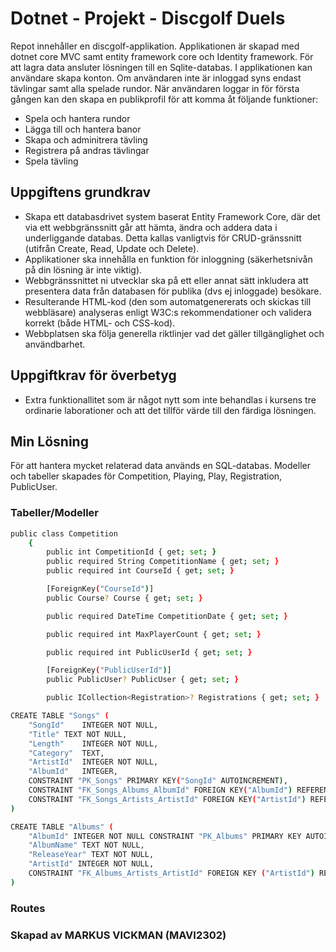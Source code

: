 # Dotnet - Projekt - Discgolf Duels
Repot innehåller en discgolf-applikation. Applikationen är skapad med dotnet core MVC samt entity framework core och Identity framework. För att lagra data ansluter lösningen till en Sqlite-databas.
I applikationen kan användare skapa konton. Om användaren inte är inloggad syns endast tävlingar samt alla spelade rundor. När användaren loggar in för första gången kan den skapa en publikprofil för att komma åt följande funktioner:
* Spela och hantera rundor
* Lägga till och hantera banor
* Skapa och adminitrera tävling
* Registrera på andras tävlingar
* Spela tävling

## Uppgiftens grundkrav
* Skapa ett databasdrivet system baserat Entity Framework Core, där det via ett webbgränssnitt går att hämta, ändra och addera data i underliggande databas. Detta kallas vanligtvis för CRUD-gränssnitt (utifrån Create, Read, Update och Delete).
* Applikationer ska innehålla en funktion för inloggning (säkerhetsnivån på din lösning är inte viktig).
* Webbgränssnittet ni utvecklar ska på ett eller annat sätt inkludera att presentera data från databasen för publika (dvs ej inloggade) besökare.
* Resulterande HTML-kod (den som automatgenererats och skickas till webbläsare) analyseras enligt W3C:s rekommendationer och validera korrekt (både HTML- och CSS-kod).
* Webbplatsen ska följa generella riktlinjer vad det gäller tillgänglighet och användbarhet.

## Uppgiftkrav för överbetyg
* Extra funktionallitet som är något nytt som inte behandlas i kursens tre ordinarie laborationer och att det tillför värde till den färdiga lösningen.

## Min Lösning
För att hantera mycket relaterad data används en SQL-databas. Modeller och tabeller skapades för Competition, Playing, Play, Registration, PublicUser.

### Tabeller/Modeller

```bash
public class Competition
    {
        public int CompetitionId { get; set; }
        public required String CompetitionName { get; set; }
        public required int CourseId { get; set; }

        [ForeignKey("CourseId")]
        public Course? Course { get; set; }

        public required DateTime CompetitionDate { get; set; }

        public required int MaxPlayerCount { get; set; }

        public required int PublicUserId { get; set; }

        [ForeignKey("PublicUserId")]
        public PublicUser? PublicUser { get; set; }

        public ICollection<Registration>? Registrations { get; set; }
```

```bash
CREATE TABLE "Songs" (
	"SongId"	INTEGER NOT NULL,
	"Title"	TEXT NOT NULL,
	"Length"	INTEGER NOT NULL,
	"Category"	TEXT,
	"ArtistId"	INTEGER NOT NULL,
	"AlbumId"	INTEGER,
	CONSTRAINT "PK_Songs" PRIMARY KEY("SongId" AUTOINCREMENT),
	CONSTRAINT "FK_Songs_Albums_AlbumId" FOREIGN KEY("AlbumId") REFERENCES "Albums"("AlbumId"),
	CONSTRAINT "FK_Songs_Artists_ArtistId" FOREIGN KEY("ArtistId") REFERENCES "Artists"("ArtistId") ON DELETE CASCADE
)
```

```bash
CREATE TABLE "Albums" (
    "AlbumId" INTEGER NOT NULL CONSTRAINT "PK_Albums" PRIMARY KEY AUTOINCREMENT,
    "AlbumName" TEXT NOT NULL,
    "ReleaseYear" TEXT NOT NULL,
    "ArtistId" INTEGER NOT NULL,
    CONSTRAINT "FK_Albums_Artists_ArtistId" FOREIGN KEY ("ArtistId") REFERENCES "Artists" ("ArtistId") ON DELETE CASCADE
)
```

### Routes

 


### Skapad av MARKUS VICKMAN (MAVI2302) 
